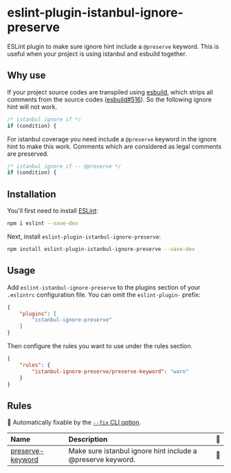 # eslint-plugin-istanbul-ignore-preserve

ESLint plugin to make sure ignore hint include a `@preserve` keyword. This is useful when your project is using istanbul and esbuild together.

## Why use

If your project source codes are transpiled using [esbuild](https://esbuild.github.io/), which strips all comments from the source codes ([esbuild#516](https://github.com/evanw/esbuild/issues/516)). So the following ignore hint will not work.

```js
/* istanbul ignore if */
if (condition) {
```

For istanbul coverage you need include a `@preserve` keyword in the ignore hint to make this work. Comments which are considered as legal comments are preserved.

```js
/* istanbul ignore if -- @preserve */
if (condition) {
```

## Installation

You'll first need to install [ESLint](https://eslint.org/):

```sh
npm i eslint --save-dev
```

Next, install `eslint-plugin-istanbul-ignore-preserve`:

```sh
npm install eslint-plugin-istanbul-ignore-preserve --save-dev
```

## Usage

Add `eslint-istanbul-ignore-preserve` to the plugins section of your `.eslintrc` configuration file. You can omit the `eslint-plugin-` prefix:

```json
{
    "plugins": [
        "istanbul-ignore-preserve"
    ]
}
```

Then configure the rules you want to use under the rules section.

```json
{
    "rules": {
        "istanbul-ignore-preserve/preserve-keyword": "warn"
    }
}
```

## Rules

<!-- begin auto-generated rules list -->

🔧 Automatically fixable by the [`--fix` CLI option](https://eslint.org/docs/user-guide/command-line-interface#--fix).

| Name                                               | Description                                                 | 🔧    |
| :------------------------------------------------- | :---------------------------------------------------------- | :--- |
| [preserve-keyword](docs/rules/preserve-keyword.md) | Make sure istanbul ignore hint include a @preserve keyword. | 🔧    |